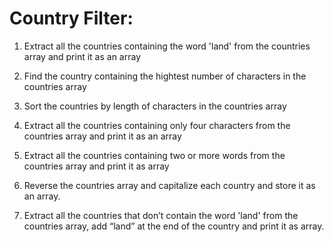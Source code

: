 # Country Filter:

1. Extract all the countries containing the word 'land' from the countries array and print it as an array

2. Find the country containing the hightest number of characters in the countries array

3. Sort the countries by length of characters in the countries array

4. Extract all the countries containing only four characters from the countries array and print it as an array

5. Extract all the countries containing two or more words from the countries array and print it as array

6. Reverse the countries array and capitalize each country and store it as an array.

7. Extract all the countries that don’t contain the word 'land' from the countries array, add “land” at the end of the country and print it as array.